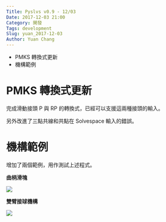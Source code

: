 ```yaml
---
Title: Pyslvs v0.9 - 12/03
Date: 2017-12-03 21:00
Category: 開發
Tags: development
Slug: yuan_2017-12-03
Author: Yuan Chang
---
```


+ PMKS 轉換式更新
+ 機構範例

<!-- PELICAN_END_SUMMARY -->

PMKS 轉換式更新
===

完成滑動接頭 P 與 RP 的轉換式，已經可以支援這兩種接頭的輸入。

另外改進了三點共線和共點在 Solvespace 輸入的錯誤。

機構範例
===

增加了兩個範例，用作測試上述程式。

**曲柄滑塊**

![](https://raw.githubusercontent.com/coursemdetw/project_site_files/gh-pages/files/pyslvs/17_12_03_01.png)

**雙臂接球機構**

![](https://raw.githubusercontent.com/coursemdetw/project_site_files/gh-pages/files/pyslvs/17_12_03_02.png)